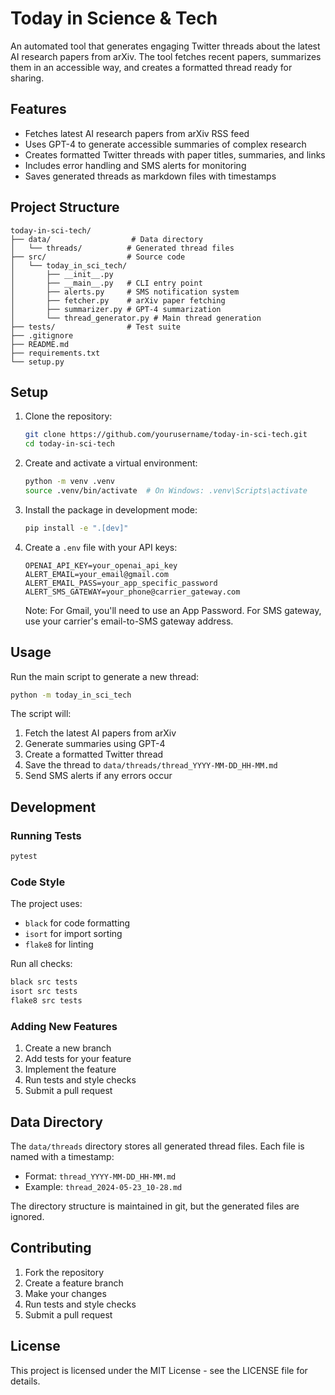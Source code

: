 # Today in Science & Tech

An automated tool that generates engaging Twitter threads about the latest AI research papers from arXiv. The tool fetches recent papers, summarizes them in an accessible way, and creates a formatted thread ready for sharing.

## Features

- Fetches latest AI research papers from arXiv RSS feed
- Uses GPT-4 to generate accessible summaries of complex research
- Creates formatted Twitter threads with paper titles, summaries, and links
- Includes error handling and SMS alerts for monitoring
- Saves generated threads as markdown files with timestamps

## Project Structure

```
today-in-sci-tech/
├── data/                  # Data directory
│   └── threads/          # Generated thread files
├── src/                  # Source code
│   └── today_in_sci_tech/
│       ├── __init__.py
│       ├── __main__.py   # CLI entry point
│       ├── alerts.py     # SMS notification system
│       ├── fetcher.py    # arXiv paper fetching
│       ├── summarizer.py # GPT-4 summarization
│       └── thread_generator.py # Main thread generation
├── tests/                # Test suite
├── .gitignore
├── README.md
├── requirements.txt
└── setup.py
```

## Setup

1. Clone the repository:
   ```bash
   git clone https://github.com/yourusername/today-in-sci-tech.git
   cd today-in-sci-tech
   ```

2. Create and activate a virtual environment:
   ```bash
   python -m venv .venv
   source .venv/bin/activate  # On Windows: .venv\Scripts\activate
   ```

3. Install the package in development mode:
   ```bash
   pip install -e ".[dev]"
   ```

4. Create a `.env` file with your API keys:
   ```
   OPENAI_API_KEY=your_openai_api_key
   ALERT_EMAIL=your_email@gmail.com
   ALERT_EMAIL_PASS=your_app_specific_password
   ALERT_SMS_GATEWAY=your_phone@carrier_gateway.com
   ```

   Note: For Gmail, you'll need to use an App Password. For SMS gateway, use your carrier's email-to-SMS gateway address.

## Usage

Run the main script to generate a new thread:
```bash
python -m today_in_sci_tech
```

The script will:
1. Fetch the latest AI papers from arXiv
2. Generate summaries using GPT-4
3. Create a formatted Twitter thread
4. Save the thread to `data/threads/thread_YYYY-MM-DD_HH-MM.md`
5. Send SMS alerts if any errors occur

## Development

### Running Tests
```bash
pytest
```

### Code Style
The project uses:
- `black` for code formatting
- `isort` for import sorting
- `flake8` for linting

Run all checks:
```bash
black src tests
isort src tests
flake8 src tests
```

### Adding New Features
1. Create a new branch
2. Add tests for your feature
3. Implement the feature
4. Run tests and style checks
5. Submit a pull request

## Data Directory

The `data/threads` directory stores all generated thread files. Each file is named with a timestamp:
- Format: `thread_YYYY-MM-DD_HH-MM.md`
- Example: `thread_2024-05-23_10-28.md`

The directory structure is maintained in git, but the generated files are ignored.

## Contributing

1. Fork the repository
2. Create a feature branch
3. Make your changes
4. Run tests and style checks
5. Submit a pull request

## License

This project is licensed under the MIT License - see the LICENSE file for details. 